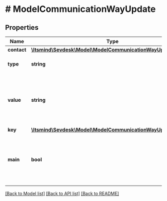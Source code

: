 # # ModelCommunicationWayUpdate

## Properties

Name | Type | Description | Notes
------------ | ------------- | ------------- | -------------
**contact** | [**\Itsmind\Sevdesk\Model\ModelCommunicationWayUpdateContact**](ModelCommunicationWayUpdateContact.md) |  | [optional]
**type** | **string** | Type of the communication way | [optional]
**value** | **string** | The value of the communication way.&lt;br&gt;       For example the phone number, e-mail address or website. | [optional]
**key** | [**\Itsmind\Sevdesk\Model\ModelCommunicationWayUpdateKey**](ModelCommunicationWayUpdateKey.md) |  | [optional]
**main** | **bool** | Defines whether the communication way is the main communication way for the contact. | [optional]

[[Back to Model list]](../../README.md#models) [[Back to API list]](../../README.md#endpoints) [[Back to README]](../../README.md)
